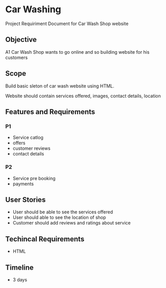 # Car Washing

Project Requiriment Document for Car Wash Shop website

## Objective

A1 Car Wash Shop wants to go online and so building website for his customers
 
## Scope

Build basic sleton of car wash website using HTML.

Website should contain services offered, images, contact details, location

## Features and Requirements

### P1
- Service catlog
- offers
- customer reviews
- contact details

### P2
- Service pre booking
- payments

## User Stories

- User should be able to see the services offered
- User should able to see the location of shop
- Customer should add reviews and ratings about service

## Techincal Requirements
- HTML

## Timeline
- 3 days